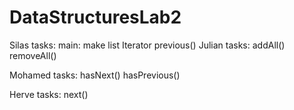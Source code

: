 # DataStructuresLab2

Silas tasks:
main:
make list Iterator
previous() 
Julian tasks:
addAll()
removeAll()

Mohamed tasks:
hasNext()
hasPrevious()

Herve tasks:
next()






